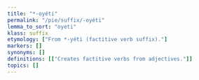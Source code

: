 ```yaml
---
title: "*-oyéti"
permalink: "/pie/suffix/-oyéti"
lemma_to_sort: "oyeti"
klass: suffix
etymology: ["From *-yéti (factitive verb suffix)."]
markers: []
synonyms: []
definitions: [["Creates factitive verbs from adjectives."]]
topics: []
---
```

